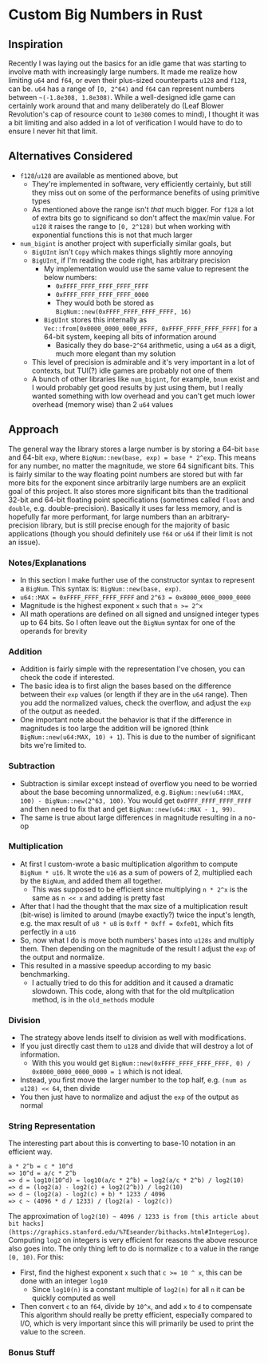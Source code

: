 # Custom Big Numbers in Rust
## Inspiration
Recently I was laying out the basics for an idle game that was starting to involve math with increasingly large numbers. 
It made me realize how limiting `u64` and `f64`, or even their plus-sized counterparts `u128` and `f128`, can be. `u64` 
has a range of `[0, 2^64)` and `f64` can represent numbers between `~(-1.8e308, 1.8e308)`. While a well-designed idle 
game can certainly work around that and many deliberately do (Leaf Blower Revolution's cap of resource count to `1e300` 
comes to mind), I thought it was a bit limiting and also added in a lot of verification I would have to do to ensure I
never hit that limit. 

## Alternatives Considered
- `f128`/`u128` are available as mentioned above, but
    - They're implemented in software, very efficiently certainly, but still they miss out on some of the performance
    benefits of using primitive types
    - As mentioned above the range isn't *that* much bigger. For `f128` a lot of extra bits go to significand so don't 
    affect the max/min value. For `u128` it raises the range to `[0, 2^128)` but when working with exponential functions
    this is not that much larger
- `num_bigint` is another project with superficially similar goals, but
    - `BigUInt` isn't `Copy` which makes things slightly more annoying
    - `BigUInt`, if I'm reading the code right, has arbitrary precision
        - My implementation would use the same value to represent the below numbers:
            - `0xFFFF_FFFF_FFFF_FFFF_FFFF`
            - `0xFFFF_FFFF_FFFF_FFFF_0000`
            - They would both be stored as `BigNum::new(0xFFFF_FFFF_FFFF_FFFF, 16)`
        - `BigUInt` stores this internally as `Vec::from[0x0000_0000_0000_FFFF, 0xFFFF_FFFF_FFFF_FFFF]` for a 64-bit 
        system, keeping all bits of information around
            - Basically they do base-`2^64` arithmetic, using a `u64` as a digit, much more elegant than my solution
    - This level of precision is admirable and it's very important in a lot of contexts, but TUI(?) idle games are 
    probably not one of them
    - A bunch of other libraries like `num_bigint`, for example, `bnum` exist and I would probably get good results by 
    just using them, but I really wanted something with low overhead and you can't get much lower overhead (memory wise) 
    than 2 `u64` values

## Approach
The general way the library stores a large number is by storing a 64-bit `base` and 64-bit `exp`, where 
`BigNum::new(base, exp) = base * 2^exp`. This means for any number, no matter the magnitude, we store 64 significant 
bits. This is fairly similar to the way floating point numbers are stored but with far more bits for the exponent since 
arbitrarily large numbers are an explicit goal of this project. It also stores more significant bits than the 
traditional 32-bit and 64-bit floating point specifications (sometimes called `float` and `double`, e.g. 
double-precision). Basically it uses far less memory, and is hopefully far more performant, for large numbers than an 
arbitrary-precision library, but is still precise enough for the majority of basic applications (though you should 
definitely use `f64` or `u64` if their limit is not an issue).

### Notes/Explanations
- In this section I make further use of the constructor syntax to represent a `BigNum`. This syntax is: 
`BigNum::new(base, exp)`. 
- `u64::MAX = 0xFFFF_FFFF_FFFF_FFFF` and `2^63 = 0x8000_0000_0000_0000` 
- Magnitude is the highest exponent `x` such that `n >= 2^x`
- All math operations are defined on all signed and unsigned integer types up to 64 bits. So I often leave out the 
`BigNum` syntax for one of the operands for brevity

### Addition
- Addition is fairly simple with the representation I've chosen, you can check the code if interested.
- The basic idea is to first align the bases based on the difference between their `exp` values (or length if they are 
in the `u64` range). Then you add the normalized values, check the overflow, and adjust the `exp` of the output as
needed.
- One important note about the behavior is that if the difference in magnitudes  is too large the addition will be 
ignored (think `BigNum::new(u64:MAX, 10) + 1`). This is due to the number of significant bits we're limited to.

### Subtraction
- Subtraction is similar except instead of overflow you need to be worried about the base becoming unnormalized, e.g. 
`BigNum::new(u64::MAX, 100) - BigNum::new(2^63, 100)`. You would get `0x0FFF_FFFF_FFFF_FFFF` and then need to fix that
and get `BigNum::new(u64::MAX - 1, 99)`.
- The same is true about large differences in magnitude resulting in a no-op

### Multiplication
- At first I custom-wrote a basic multiplication algorithm to compute `BigNum * u16`. It wrote the `u16` as a sum of 
powers of 2, multiplied each by the `BigNum`, and added them all together.
    - This was supposed to be efficient since multiplying `n * 2^x` is the same as `n << x` and adding is pretty fast
- After that I had the thought that the max size of a multiplication result (bit-wise) is limited to around (maybe 
exactly?) twice the input's length, e.g. the max result of `u8 * u8` is `0xff * 0xff = 0xfe01`, which fits perfectly in
a `u16`
- So, now what I do is move both numbers' bases into `u128s` and multiply them. Then depending on the magnitude of the
result I adjust the `exp` of the output and normalize.
- This resulted in a massive speedup according to my basic benchmarking.
    - I actually tried to do this for addition and it caused a dramatic slowdown. This code, along with that for the old
    multplication method, is in the `old_methods` module

### Division
- The strategy above lends itself to division as well with modifications.
- If you just directly cast them to `u128` and divide that will destroy a lot of information.
    - With this you would get `BigNum::new(0xFFFF_FFFF_FFFF_FFFF, 0) / 0x8000_0000_0000_0000 = 1` which is not ideal.
- Instead, you first move the larger number to the top half, e.g. `(num as u128) << 64`, then divide
- You then just have to normalize and adjust the `exp` of the output as normal

### String Representation
The interesting part about this is converting to base-10 notation in an efficient way.
```
a * 2^b = c * 10^d
=> 10^d = a/c * 2^b
=> d = log10(10^d) = log10(a/c * 2^b) = log2(a/c * 2^b) / log2(10)
=> d = (log2(a) - log2(c) + log2(2^b)) / log2(10)
=> d ~ (log2(a) - log2(c) + b) * 1233 / 4096
=> c ~ (4096 * d / 1233) / (log2(a) - log2(c))
```
The approximation of 
`log2(10) ~ 4096 / 1233 is from [this article about bit hacks](https://graphics.stanford.edu/%7Eseander/bithacks.html#IntegerLog)`. 
Computing `log2` on integers is very efficient for reasons the above resource also goes into. The only thing left to do 
is normalize `c` to a value in the range `[0, 10)`. For this:
- First, find the highest exponent `x` such that `c >= 10 ^ x`, this can be done with an integer `log10`
    - Since `log10(n)` is a constant multiple of `log2(n)` for all `n` it can be quickly computed as well
- Then convert `c` to an `f64`, divide by `10^x`, and add `x` to `d` to compensate
This algorithm should really be pretty efficient, especially compared to I/O, which is very important since this will
primarily be used to print the value to the screen. 




### Bonus Stuff
